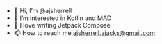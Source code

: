 - 👋 Hi, I’m @ajsherrell
- 👀 I’m interested in Kotlin and MAD
- 🌱 I love writing Jetpack Compose
- 📫 How to reach me ajsherrell.ajacks@gmail.com

<!---
ajsherrell/ajsherrell is a ✨ special ✨ repository because its `README.md` (this file) appears on your GitHub profile.
You can click the Preview link to take a look at your changes.
--->
